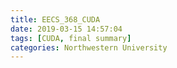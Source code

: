 ```yaml
---
title: EECS_368_CUDA
date: 2019-03-15 14:57:04
tags: [CUDA, final summary]
categories: Northwestern University
---
```


